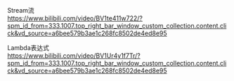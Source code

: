 Stream流    
https://www.bilibili.com/video/BV1te411w722/?spm_id_from=333.1007.top_right_bar_window_custom_collection.content.click&vd_source=a6bee579b3ae1c268fc8502de4ed8e95

Lambda表达式   
https://www.bilibili.com/video/BV1Ur4y1f7Tr/?spm_id_from=333.1007.top_right_bar_window_custom_collection.content.click&vd_source=a6bee579b3ae1c268fc8502de4ed8e95
